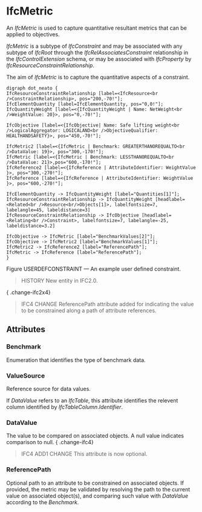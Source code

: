 # IfcMetric

An _IfcMetric_ is used to capture quantitative resultant metrics that can be applied to objectives.

_IfcMetric_ is a subtype of _IfcConstraint_ and may be associated with any subtype of _IfcRoot_ through the _IfcRelAssociatesConstraint_ relationship in the _IfcControlExtension_ schema, or may be associated with _IfcProperty_ by _IfcResourceConstraintRelationship_.

The aim of _IfcMetric_ is to capture the quantitative aspects of a constraint.

```
digraph dot_neato {
IfcResourceConstraintRelationship [label=<IfcResource<br />ConstraintRelationship>, pos="200,-70!"];
IfcElementQuantity [label=IfcElementQuantity, pos="0,0!"];
IfcQuantityWeight [label=<{IfcQuantityWeight | Name: NetWeight<br />WeightValue: 20}>, pos="0,-70!"];

IfcObjective [label=<{IfcObjective| Name: Safe lifting weight<br />LogicalAggregator: LOGICALAND<br />ObjectiveQualifier: HEALTHANDSAFETY}>, pos="450,-70!"];

IfcMetric2 [label=<{IfcMetric | Benchmark: GREATERTHANOREQUALTO<br />DataValue: 19}>, pos="300,-170!"];
IfcMetric [label=<{IfcMetric | Benchmark: LESSTHANOREQUALTO<br />DataValue: 21}>,pos="600,-170!"];
IfcReference2 [label=<{IfcReference | AttributeIdentifier: WeightValue }>, pos="300,-270!"];
IfcReference [label=<{IfcReference | AttributeIdentifier: WeightValue }>, pos="600,-270!"];

IfcElementQuantity -> IfcQuantityWeight [label="Quantities[1]"];
IfcResourceConstraintRelationship -> IfcQuantityWeight [headlabel=<Related<br />Resource<br/>Objects[1]>, labelfontsize=7, labelangle=45, labeldistance=3]
IfcResourceConstraintRelationship -> IfcObjective [headlabel=<Relating<br />Constraint>, labelfontsize=7, labelangle=-25, labeldistance=3.2]

IfcObjective -> IfcMetric [label="BenchmarkValues[2]"];
IfcObjective -> IfcMetric2 [label="BenchmarkValues[1]"];
IfcMetric2 -> IfcReference2 [label="ReferencePath"];
IfcMetric -> IfcReference [label="ReferencePath"];
}
```

Figure USERDEFCONSTRAINT &mdash; An example user defined constraint.

> HISTORY  New entity in IFC2.0.

{ .change-ifc2x4}
> IFC4 CHANGE  ReferencePath attribute added for indicating the value to be constrained along a path of attribute references.

## Attributes

### Benchmark
Enumeration that identifies the type of benchmark data.

### ValueSource
Reference source for data values.

If _DataValue_ refers to an _IfcTable_, this attribute identifies the relevent column identified by _IfcTableColumn_._Identifier_.

### DataValue
The value to be compared on associated objects. A null value indicates comparison to null.
{ .change-ifc4}
> IFC4 ADD1 CHANGE  This attribute is now optional.

### ReferencePath
Optional path to an attribute to be constrained on associated objects.
If provided, the metric may be validated by resolving the path to the current value on associated object(s), and comparing such value with _DataValue_ according to the _Benchmark_.
